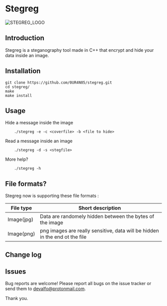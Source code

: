 # Stegreg
![STEGREG_LOGO](https://i.ibb.co/FXzykfH/stegreglogo.png)
## Introduction 
Stegreg is a steganography tool made in C++ that encrypt and hide your data inside an image.

## Installation
```
git clone https://github.com/0UR4N05/stegreg.git
cd stegreg/
make
make install
```

## Usage 
Hide a message inside the image 
```
    ./stegreg -e -c <coverfile> -b <file to hide>
```
Read a message inside an image
```
    ./stegreg -d -s <stegfile>
```

More help? 
```
    ./stegreg -h
```

## File formats? 
Stegreg now is supporting these file formats :

File type     | Short description                                                            | 
------------- | ---------------------------------------------------------------------------- |
Image(jpg)    | Data are randomely hidden between the bytes of the image                     |
Image(png)    | png images are really sensitive, data will be hidden in the end ot the file  |


## Change log 


## Issues
Bug reports are welcome! Please report all bugs on the issue tracker or send them to devalfo@protonmail.com. 

Thank you.